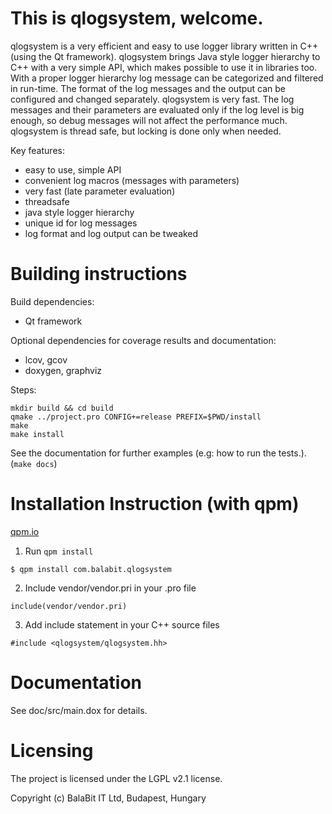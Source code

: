 This is qlogsystem, welcome.
============================

qlogsystem is a very efficient and easy to use logger library written in C++
(using the Qt framework). qlogsystem brings Java style logger hierarchy to C++
with a very simple API, which makes possible to use it in libraries too. With
a proper logger hierarchy log message can be categorized and filtered in
run-time. The format of the log messages and the output can be configured and
changed separately. qlogsystem is very fast. The log messages and their
parameters are evaluated only if the log level is big enough, so debug
messages will not affect the performance much. qlogsystem is thread safe, but
locking is done only when needed.

Key features:
  - easy to use, simple API
  - convenient log macros (messages with parameters)
  - very fast (late parameter evaluation)
  - threadsafe
  - java style logger hierarchy
  - unique id for log messages
  - log format and log output can be tweaked


Building instructions
=====================

Build dependencies:
  - Qt framework

Optional dependencies for coverage results and documentation:
 - lcov, gcov
 - doxygen, graphviz

Steps:

```
mkdir build && cd build
qmake ../project.pro CONFIG+=release PREFIX=$PWD/install
make
make install
```

See the documentation for further examples (e.g: how to run the tests.).
(`make docs`)


Installation Instruction (with qpm)
===================================

[qpm.io](https://qpm.io)

 1) Run `qpm install`

```
$ qpm install com.balabit.qlogsystem
```

 2) Include vendor/vendor.pri in your .pro file

```
include(vendor/vendor.pri)
```

 3) Add include statement in your C++ source files

```
#include <qlogsystem/qlogsystem.hh>
```


Documentation
=============

See doc/src/main.dox for details.


Licensing
=========

The project is licensed under the LGPL v2.1 license.

Copyright (c) BalaBit IT Ltd, Budapest, Hungary
